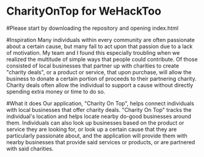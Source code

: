 # CharityOnTop for WeHackToo
#Please start by downloading the repository and opening index.html


#Inspiration
Many individuals within every community are often passionate about a certain cause, but many fail to act upon that 
passion due to a lack of motivation. My team and I found this especially troubling when we realized the multitude of simple ways
that people could contribute. Of those consisted of local businesses that partner up with charities to create "charity deals", 
or a product or service, that upon purchase, will allow the business to donate a certain portion of proceeds to their partnering
charity. Charity deals often allow the individual to support a cause without directly spending extra money or time to do so. 

#What it does
Our application, "Charity On Top", helps connect individuals with local businesses that offer charity deals. "Charity On Top" 
tracks the individual's location and helps locate nearby do-good businesses around them. Individuals can also look up businesses 
based on the product or service they are looking for, or look up a certain cause that they are particularly passionate about, and
the application will provide them with nearby businesses that provide said services or products, or are partnered with said 
charities. 
